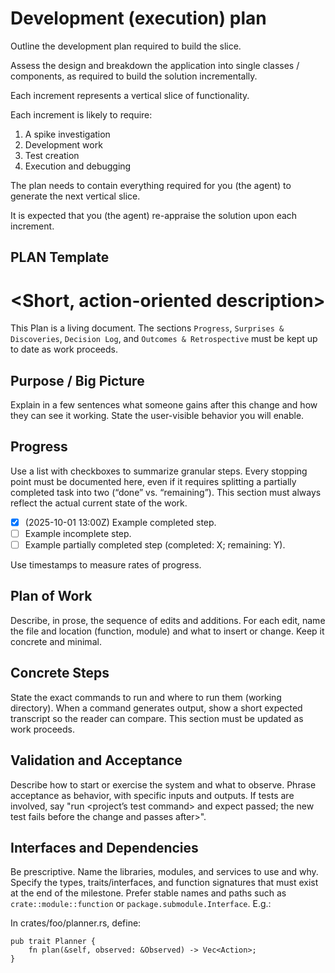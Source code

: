 
# Development (execution) plan

Outline the development plan required to build the slice. 

Assess the design and breakdown the application into single classes / components, as required to build the solution incrementally.

Each increment represents a vertical slice of functionality. 

Each increment is likely to require:
1. A spike investigation
2. Development work
3. Test creation
4. Execution and debugging

The plan needs to contain everything required for you (the agent) to generate the next vertical slice. 

It is expected that you (the agent) re-appraise the solution upon each increment. 

## PLAN Template

# <Short, action-oriented description>

This Plan is a living document. The sections `Progress`, `Surprises & Discoveries`, `Decision Log`, and `Outcomes & Retrospective` must be kept up to date as work proceeds.

## Purpose / Big Picture

Explain in a few sentences what someone gains after this change and how they can see it working. State the user-visible behavior you will enable.

## Progress

Use a list with checkboxes to summarize granular steps. Every stopping point must be documented here, even if it requires splitting a partially completed task into two (“done” vs. “remaining”). This section must always reflect the actual current state of the work.

- [x] (2025-10-01 13:00Z) Example completed step.
- [ ] Example incomplete step.
- [ ] Example partially completed step (completed: X; remaining: Y).

Use timestamps to measure rates of progress.

## Plan of Work

Describe, in prose, the sequence of edits and additions. For each edit, name the file and location (function, module) and what to insert or change. Keep it concrete and minimal.

## Concrete Steps

State the exact commands to run and where to run them (working directory). When a command generates output, show a short expected transcript so the reader can compare. This section must be updated as work proceeds.

## Validation and Acceptance

Describe how to start or exercise the system and what to observe. Phrase acceptance as behavior, with specific inputs and outputs. If tests are involved, say "run <project’s test command> and expect <N> passed; the new test <name> fails before the change and passes after>".

## Interfaces and Dependencies

Be prescriptive. Name the libraries, modules, and services to use and why. Specify the types, traits/interfaces, and function signatures that must exist at the end of the milestone. Prefer stable names and paths such as `crate::module::function` or `package.submodule.Interface`. E.g.:

In crates/foo/planner.rs, define:

    pub trait Planner {
        fn plan(&self, observed: &Observed) -> Vec<Action>;
    }

